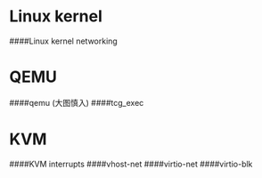 Linux kernel
=====
####Linux kernel networking

QEMU
=====
####qemu (大图慎入)
####tcg_exec

KVM
=====
####KVM interrupts
####vhost-net
####virtio-net
####virtio-blk

